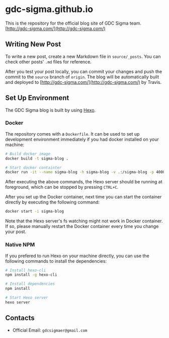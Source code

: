 # gdc-sigma.github.io

This is the repository for the official blog site of GDC Sigma team. [http://gdc-sigma.com/](http://gdc-sigma.com/)

## Writing New Post

To write a new post, create a new Markdown file in `source/_posts`. You can check other posts' `.md` files for reference.

After you test your post locally, you can commit your changes and push the commit to the `source` branch of `origin`. The blog will be automatically built and deployed to [http://gdc-sigma.com/](http://gdc-sigma.com/) by Travis.

## Set Up Environment

The GDC Sigma blog is built by using [Hexo](https://hexo.io/).

### Docker

The repository comes with a `Dockerfile`. It can be used to set up development environment immediately if you had docker installed on your machine:

```bash
# Build docker image
docker build -t sigma-blog .

# Start docker containter
docker run -it --name sigma-blog -h sigma-blog -v .:/sigma-blog -p 4000:4000 sigma-blog
```

After executing the above commands, the Hexo server should be running at foreground, which can be stopped by pressing `CTRL+C`.

After you set up the Docker container, next time you can start the container directly by executing the following command:

```bash
docker start -i sigma-blog
```

Note that the Hexo server's fs watching might not work in Docker container. If so, please manually restart the Docker container every time you change your post.

### Native NPM

If you prefered to run Hexo on your machine directly, you can use the following commands to install the dependencies:

```bash
# Install hexo-cli
npm install -g hexo-cli

# Install dependencies
npm install

# Start Hexo server
hexo server
```

## Contacts

- Official Email: `gdcsigmaer@gmail.com`
